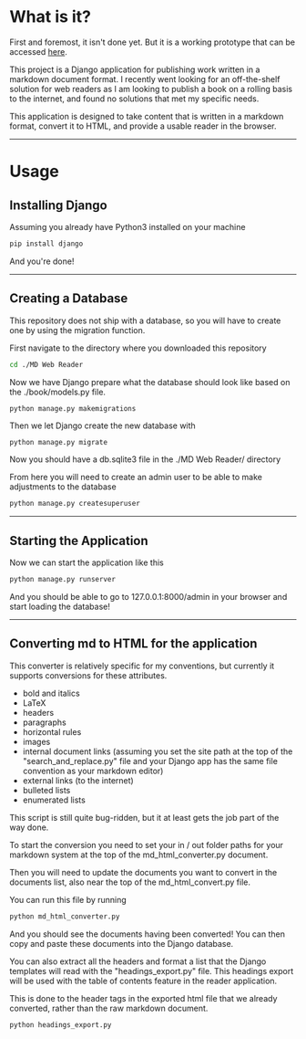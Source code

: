 # What is it?

First and foremost, it isn't done yet. But it is a working prototype that can be accessed [here](). 

This project is a Django application for publishing work written in a markdown document format. I recently went looking for an off-the-shelf solution for web readers as I am looking to publish a book on a rolling basis to the internet, and found no solutions that met my specific needs.  

This application is designed to take content that is written in a markdown format, convert it to HTML, and provide a usable reader in the browser. 


---
# Usage

## Installing Django

Assuming you already have Python3 installed on your machine

``` bash
pip install django
```

And you're done!

---
## Creating a Database

This repository does not ship with a database, so you will have to create one by using the migration function. 

First navigate to the directory where you downloaded this repository

``` bash
cd ./MD Web Reader
```

Now we have Django prepare what the database should look like based on the ./book/models.py file.

``` bash
python manage.py makemigrations
```

Then we let Django create the new database with

```
python manage.py migrate
```

Now you should have a db.sqlite3 file in the ./MD Web Reader/ directory

From here you will need to create an admin user to be able to make adjustments to the database

```bash
python manage.py createsuperuser
```

---
## Starting the Application

Now we can start the application like this

```bash
python manage.py runserver
```

And you should be able to go to 127.0.0.1:8000/admin in your browser and start loading the database!

---

## Converting md to HTML for the application

This converter is relatively specific for my conventions, but currently it supports conversions for these attributes. 

- bold and italics
- LaTeX 
- headers
- paragraphs
- horizontal rules
- images
- internal document links (assuming you set the site path at the top of the "search_and_replace.py" file and your Django app has the same file convention as your markdown editor)
- external links (to the internet)
- bulleted lists
- enumerated lists

This script is still quite bug-ridden, but it at least gets the job part of the way done. 

To start the conversion you need to set your in / out folder paths for your markdown system at the top of the md_html_converter.py document.

Then you will need to update the documents you want to convert in the documents list, also near the top of the md_html_convert.py file.

You can run this file by running

```bash
python md_html_converter.py
```

And you should see the documents having been converted! You can then copy and paste these documents into the Django database. 

You can also extract all the headers and format a list that the Django templates will read with the "headings_export.py" file. This headings export will be used with the table of contents feature in the reader application. 

This is done to the header tags in the exported html file that we already converted, rather than the raw markdown document.

```bash
python headings_export.py
```


